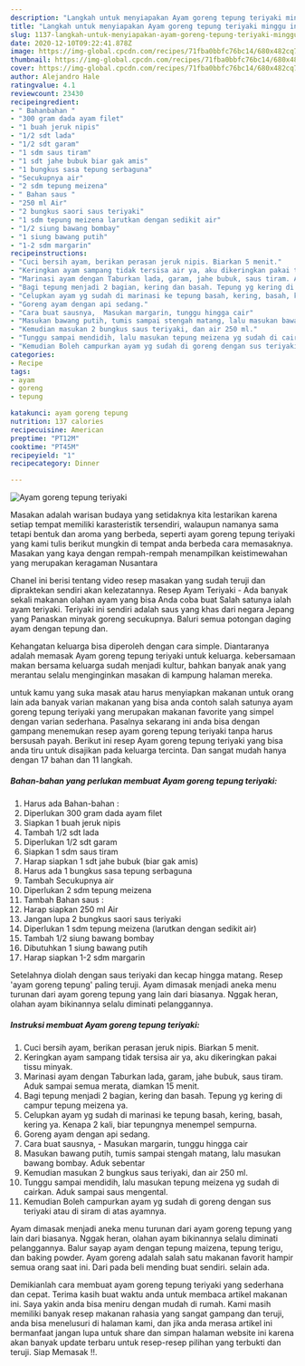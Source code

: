 ```yaml
---
description: "Langkah untuk menyiapakan Ayam goreng tepung teriyaki minggu ini"
title: "Langkah untuk menyiapakan Ayam goreng tepung teriyaki minggu ini"
slug: 1137-langkah-untuk-menyiapakan-ayam-goreng-tepung-teriyaki-minggu-ini
date: 2020-12-10T09:22:41.878Z
image: https://img-global.cpcdn.com/recipes/71fba0bbfc76bc14/680x482cq70/ayam-goreng-tepung-teriyaki-foto-resep-utama.jpg
thumbnail: https://img-global.cpcdn.com/recipes/71fba0bbfc76bc14/680x482cq70/ayam-goreng-tepung-teriyaki-foto-resep-utama.jpg
cover: https://img-global.cpcdn.com/recipes/71fba0bbfc76bc14/680x482cq70/ayam-goreng-tepung-teriyaki-foto-resep-utama.jpg
author: Alejandro Hale
ratingvalue: 4.1
reviewcount: 23430
recipeingredient:
- " Bahanbahan "
- "300 gram dada ayam filet"
- "1 buah jeruk nipis"
- "1/2 sdt lada"
- "1/2 sdt garam"
- "1 sdm saus tiram"
- "1 sdt jahe bubuk biar gak amis"
- "1 bungkus sasa tepung serbaguna"
- "Secukupnya air"
- "2 sdm tepung meizena"
- " Bahan saus "
- "250 ml Air"
- "2 bungkus saori saus teriyaki"
- "1 sdm tepung meizena larutkan dengan sedikit air"
- "1/2 siung bawang bombay"
- "1 siung bawang putih"
- "1-2 sdm margarin"
recipeinstructions:
- "Cuci bersih ayam, berikan perasan jeruk nipis. Biarkan 5 menit."
- "Keringkan ayam sampang tidak tersisa air ya, aku dikeringkan pakai tissu minyak."
- "Marinasi ayam dengan Taburkan lada, garam, jahe bubuk, saus tiram. Aduk sampai semua merata, diamkan 15 menit."
- "Bagi tepung menjadi 2 bagian, kering dan basah. Tepung yg kering di campur tepung meizena ya."
- "Celupkan ayam yg sudah di marinasi ke tepung basah, kering, basah, kering ya. Kenapa 2 kali, biar tepungnya menempel sempurna."
- "Goreng ayam dengan api sedang."
- "Cara buat sausnya,  Masukan margarin, tunggu hingga cair"
- "Masukan bawang putih, tumis sampai stengah matang, lalu masukan bawang bombay. Aduk sebentar"
- "Kemudian masukan 2 bungkus saus teriyaki, dan air 250 ml."
- "Tunggu sampai mendidih, lalu masukan tepung meizena yg sudah di cairkan. Aduk sampai saus mengental."
- "Kemudian Boleh campurkan ayam yg sudah di goreng dengan sus teriyaki atau di siram di atas ayamnya."
categories:
- Recipe
tags:
- ayam
- goreng
- tepung

katakunci: ayam goreng tepung 
nutrition: 137 calories
recipecuisine: American
preptime: "PT12M"
cooktime: "PT45M"
recipeyield: "1"
recipecategory: Dinner

---
```



![Ayam goreng tepung teriyaki](https://img-global.cpcdn.com/recipes/71fba0bbfc76bc14/680x482cq70/ayam-goreng-tepung-teriyaki-foto-resep-utama.jpg)

Masakan adalah warisan budaya yang setidaknya kita lestarikan karena setiap tempat memiliki karasteristik tersendiri, walaupun namanya sama tetapi bentuk dan aroma yang berbeda, seperti ayam goreng tepung teriyaki yang kami tulis berikut mungkin di tempat anda berbeda cara memasaknya. Masakan yang kaya dengan rempah-rempah menampilkan keistimewahan yang merupakan keragaman Nusantara

Chanel ini berisi tentang video resep masakan yang sudah teruji dan dipraktekan sendiri akan kelezatannya. Resep Ayam Teriyaki - Ada banyak sekali makanan olahan ayam yang bisa Anda coba buat Salah satunya ialah ayam teriyaki. Teriyaki ini sendiri adalah saus yang khas dari negara Jepang yang Panaskan minyak goreng secukupnya. Baluri semua potongan daging ayam dengan tepung dan.

Kehangatan keluarga bisa diperoleh dengan cara simple. Diantaranya adalah memasak Ayam goreng tepung teriyaki untuk keluarga. kebersamaan makan bersama keluarga sudah menjadi kultur, bahkan banyak anak yang merantau selalu menginginkan masakan di kampung halaman mereka.

untuk kamu yang suka masak atau harus menyiapkan makanan untuk orang lain ada banyak varian makanan yang bisa anda contoh salah satunya ayam goreng tepung teriyaki yang merupakan makanan favorite yang simpel dengan varian sederhana. Pasalnya sekarang ini anda bisa dengan gampang menemukan resep ayam goreng tepung teriyaki tanpa harus bersusah payah.
Berikut ini resep Ayam goreng tepung teriyaki yang bisa anda tiru untuk disajikan pada keluarga tercinta. Dan sangat mudah hanya dengan 17 bahan dan 11 langkah.


<!--inarticleads1-->

##### Bahan-bahan yang perlukan membuat Ayam goreng tepung teriyaki:

1. Harus ada  Bahan-bahan :
1. Diperlukan 300 gram dada ayam filet
1. Siapkan 1 buah jeruk nipis
1. Tambah 1/2 sdt lada
1. Diperlukan 1/2 sdt garam
1. Siapkan 1 sdm saus tiram
1. Harap siapkan 1 sdt jahe bubuk (biar gak amis)
1. Harus ada 1 bungkus sasa tepung serbaguna
1. Tambah Secukupnya air
1. Diperlukan 2 sdm tepung meizena
1. Tambah  Bahan saus :
1. Harap siapkan 250 ml Air
1. Jangan lupa 2 bungkus saori saus teriyaki
1. Diperlukan 1 sdm tepung meizena (larutkan dengan sedikit air)
1. Tambah 1/2 siung bawang bombay
1. Dibutuhkan 1 siung bawang putih
1. Harap siapkan 1-2 sdm margarin


Setelahnya diolah dengan saus teriyaki dan kecap hingga matang. Resep &#39;ayam goreng tepung&#39; paling teruji. Ayam dimasak menjadi aneka menu turunan dari ayam goreng tepung yang lain dari biasanya. Nggak heran, olahan ayam bikinannya selalu diminati pelanggannya. 

<!--inarticleads2-->

##### Instruksi membuat  Ayam goreng tepung teriyaki:

1. Cuci bersih ayam, berikan perasan jeruk nipis. Biarkan 5 menit.
1. Keringkan ayam sampang tidak tersisa air ya, aku dikeringkan pakai tissu minyak.
1. Marinasi ayam dengan Taburkan lada, garam, jahe bubuk, saus tiram. Aduk sampai semua merata, diamkan 15 menit.
1. Bagi tepung menjadi 2 bagian, kering dan basah. Tepung yg kering di campur tepung meizena ya.
1. Celupkan ayam yg sudah di marinasi ke tepung basah, kering, basah, kering ya. Kenapa 2 kali, biar tepungnya menempel sempurna.
1. Goreng ayam dengan api sedang.
1. Cara buat sausnya,  - Masukan margarin, tunggu hingga cair
1. Masukan bawang putih, tumis sampai stengah matang, lalu masukan bawang bombay. Aduk sebentar
1. Kemudian masukan 2 bungkus saus teriyaki, dan air 250 ml.
1. Tunggu sampai mendidih, lalu masukan tepung meizena yg sudah di cairkan. Aduk sampai saus mengental.
1. Kemudian Boleh campurkan ayam yg sudah di goreng dengan sus teriyaki atau di siram di atas ayamnya.


Ayam dimasak menjadi aneka menu turunan dari ayam goreng tepung yang lain dari biasanya. Nggak heran, olahan ayam bikinannya selalu diminati pelanggannya. Balur sayap ayam dengan tepung maizena, tepung terigu, dan baking powder. Ayam goreng adalah salah satu makanan favorit hampir semua orang saat ini. Dari pada beli mending buat sendiri. selain ada. 

Demikianlah cara membuat ayam goreng tepung teriyaki yang sederhana dan cepat. Terima kasih buat waktu anda untuk membaca artikel makanan ini. Saya yakin anda bisa meniru dengan mudah di rumah. Kami masih memiliki banyak resep makanan rahasia yang sangat gampang dan teruji, anda bisa menelusuri di halaman kami, dan jika anda merasa artikel ini bermanfaat jangan lupa untuk share dan simpan halaman website ini karena akan banyak update terbaru untuk resep-resep pilihan yang terbukti dan teruji. Siap Memasak !!. 
